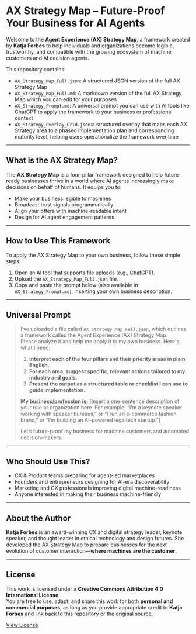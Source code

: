# AX Strategy Map – Future-Proof Your Business for AI Agents

Welcome to the **Agent Experience (AX) Strategy Map**, a framework created by **Katja Forbes** to help individuals and organizations become legible, trustworthy, and compatible with the growing ecosystem of machine customers and AI decision agents.

This repository contains:
- `AX_Strategy_Map_Full.json`: A structured JSON version of the full AX Strategy Map
- `AX_Strategy_Map_Full.md`: A markdown version of the full AX Strategy Map which you can edit for your purposes
- `AX_Strategy_Prompt.md`: A universal prompt you can use with AI tools like ChatGPT to apply the framework to your business or professional context
- `AX_Strategy_Overlay_Grid.json`:a structured overlay that maps each AX Strategy area to a phased implementation plan and corresponding maturity level, helping users operationalize the framework over time

---

## What is the AX Strategy Map?

The **AX Strategy Map** is a four-pillar framework designed to help future-ready businesses thrive in a world where AI agents increasingly make decisions on behalf of humans. It equips you to:
- Make your business legible to machines
- Broadcast trust signals programmatically
- Align your offers with machine-readable intent
- Design for AI agent engagement patterns

---

## How to Use This Framework

To apply the AX Strategy Map to your own business, follow these simple steps:

1. Open an AI tool that supports file uploads (e.g., [ChatGPT](https://chat.openai.com)).
2. Upload the `AX_Strategy_Map_Full.json` file.
3. Copy and paste the prompt below (also available in `AX_Strategy_Prompt.md`), inserting your own business description.

---

## Universal Prompt

> I’ve uploaded a file called `AX_Strategy_Map_Full.json`, which outlines a framework called the Agent Experience (AX) Strategy Map.  
> Please analyze it and help me apply it to my own business. Here's what I need:
>
> 1. **Interpret each of the four pillars and their priority areas in plain English.**  
> 2. **For each area, suggest specific, relevant actions tailored to my industry and goals.**  
> 3. **Present the output as a structured table or checklist I can use to guide implementation.**
>
> **My business/profession is:** [Insert a one-sentence description of your role or organization here. For example: “I’m a keynote speaker working with speaker bureaus,” or “I run an e-commerce fashion brand,” or “I’m building an AI-powered legaltech startup.”]  
>
> Let’s future-proof my business for machine customers and automated decision-makers.

---

## Who Should Use This?

- CX & Product teams preparing for agent-led marketplaces
- Founders and entrepreneurs designing for AI-era discoverability
- Marketing and CX professionals improving digital machine-readiness
- Anyone interested in making their business machine-friendly

---

## About the Author

**Katja Forbes** is an award-winning CX and digital strategy leader, keynote speaker, and thought leader in ethical technology and design futures. She developed the AX Strategy Map to prepare businesses for the next evolution of customer interaction—**where machines are the customer**.

---

## License

This work is licensed under a **Creative Commons Attribution 4.0 International License**.  
You are free to use, adapt, and share this work for both **personal and commercial purposes**, as long as you provide appropriate credit to **Katja Forbes** and link back to this repository or the original source.

[View License](https://creativecommons.org/licenses/by/4.0/)
